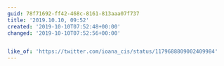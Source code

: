 ```yaml
---
guid: 78f71692-ff42-468c-8161-813aaa07f737
title: '2019.10.10, 09:52'
created: '2019-10-10T07:52:48+00:00'
changed: '2019-10-10T07:52:56+00:00'


like_of: 'https://twitter.com/ioana_cis/status/1179688809002409984'
---
```


